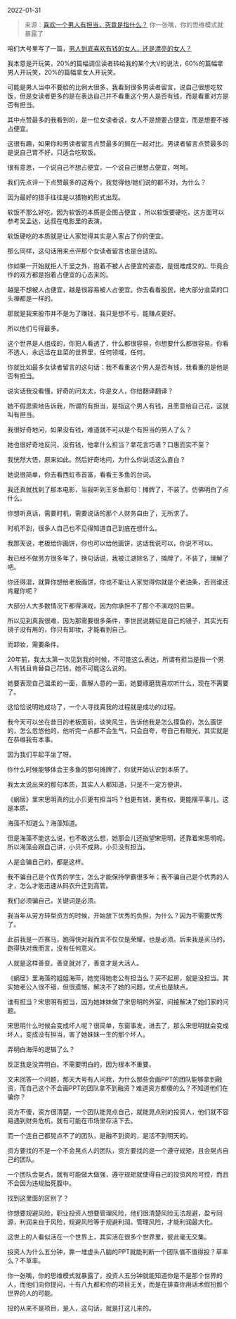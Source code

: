 2022-01-31

> 来源：[喜欢一个男人有担当，究竟是指什么？](http://mp.weixin.qq.com/s?__biz=MzU3NDc5Nzc0NQ==&mid=2247512344&idx=1&sn=c9de534629a1e3058ce2caa9ed3e75fa&chksm=fd2e13c6ca599ad0f9d26653f5485c09e32b59124ba011d5b7e527609f993e78548b94589dee&scene=27#wechat_redirect)
> 你一张嘴，你的思维模式就暴露了

咱们大号里写了一篇，[男人到底喜欢有钱的女人，还是漂亮的女人？](http://mp.weixin.qq.com/s?__biz=MzU0MjYwNDU2Mw==&mid=2247503636&idx=1&sn=87410780fae0fe37b85ba3e36a9e40c5&chksm=fb1aa368cc6d2a7e7c9281dcd40e875ea2c9732435ad1a083c957d1616e3168d5dd20e1cd8df&scene=21#wechat_redirect)

  

我本意是开玩笑，20%的篇幅调侃读者转给我的某个大V的说法，60%的篇幅拿男人开玩笑，20%的篇幅拿女人开玩笑。

  

可能是男人当中不要脸的比例大很多，我看到很多男读者留言，说自己很想吃软饭，但是女读者更多的是在表达自己并不看重这个男人是否有钱，而是看重对方是否有担当。

  

其中点赞最多的我看到的，是一位女读者说，女人不是想要占便宜，而是想要不被占便宜。  

  

这很有趣，如果你和男读者留言点赞最多的搁在一起对比。男读者留言点赞最多的是说自己胃不好，只适合吃软饭。

  

很有意思，一个说自己不想占便宜，一个说自己很想占便宜，呵呵。  

  

我们先点评一下点赞最多的这两个，我觉得他/她们说的都不对，为什么？  

  

因为最好的猎手往往是以猎物的形式出现。

  

软饭不那么好吃，因为软饭的本质是企图占便宜 ，所以软饭要硬吃，这方面可以参考吴孟达，达叔在电影里的表演。  

  

软饭硬吃的本质就是让人家觉得其实是人家占了你的便宜。  

  

那么同样，这句话用来点评那个女读者留言也是合适的。  

  

你如果一开始就拒人千里之外，抱着不被人占便宜的姿态，是很难成交的。毕竟合作的双方都是抱着占便宜的心态来的。

  

越是不想被人占便宜，越是很容易被人占便宜。你去看看股民，绝大部分韭菜的口头禅都是一样的。

  

那就是我来股市并不是为了赚钱，我只是想不亏，能赚点更好。

  

所以他们亏得最多。  

  

这个世界是人组成的，你把人看透了，什么都很容易，你想要什么都很容易。你看不透人，永远活在韭菜的世界里，任何领域，任何。  

  

你就比如最多女读者留言的这句话：我不看重这个男人是否有钱，我看重的是他是否有担当。

  

说实话我没看懂，好奇的问太太，你是女人，你给翻译翻译？

  

她不假思索地告诉我，所谓的有担当，是指这个男人有钱，且愿意给自己花，这就叫有担当。

  

我很好奇地问，如果没有钱，难道就不可以是个有担当的男人了么？

  

她也很好奇地反问，没有钱，他拿什么担当？拿花言巧语？口惠而实不至？

  

我恍然大悟，原来如此。然后好奇地问，为什么你说话这么直白？

  

她说很简单，你去看西虹市首富，看看王多鱼的台词。

  

我还真就找到了那本电影，当我听到王多鱼那句：摊牌了，不装了。仿佛明白了点什么。

  

你想听真话，需要时机，需要说话的那个人财务自由了，无所求了。

  

时机不到，很多人自己也不见得知道自己到底在想什么。  

  

我那天说，老板给你画饼，你也可以给他画饼，这话我说可以，你说不可以。  

  

我已经不做劳方很多年了，换句话说，我被江湖除名了，摊牌了，不装了，理解了吧。

  

你还得混，就算你想给老板画饼，你也不能让人家觉得你就是个老油条，否则谁还肯雇你呢？  

  

大部分人大多数情况下都得演戏，因为你承担不了那个不演戏的后果。

  

所以见到真我很难，因为那需要很多条件，李世民说魏征是自己的镜子，其实光有镜子没有用的，你只有卸妆，才能看到自己。

  

而卸妆，需要条件。

  

20年前，我太太第一次见到我的时候，不可能这么表达，所谓有担当是指一个男人有钱且肯替自己花钱，她不可能这么说的。

  

她要表现自己温柔的一面，善解人意的一面，她要琢磨我喜欢听什么，现在不需要了。

  

这恰恰说明她成功了，一个人寻找真我的过程就是成功的过程。

  

我今天可以坐在昔日的老板面前，谈笑风生，告诉他我是怎么摸鱼的，怎么画饼的，怎么忽悠他的，他听完一点都不会生气，只会自夸，夸自己有眼光，其实就是在恭维我有本事。

  

因为我们平起平坐了呀。

  

你什么时候能够体会王多鱼的那句摊牌了，你就开始认识到本质了。  
  

我太太说出来的那句本质，其实人人都知道，只是不一定方便讲。

  

《蜗居》里宋思明真的比小贝更有担当吗？他更有钱，更有权，更能摆平事儿，这是本质。  

  

海藻不知道么？海藻知道。

  

但是海藻不能这么说，也不敢这么想，她那会儿还指望宋思明，还靠着宋思明呢。所以海藻会跟自己讲，小贝不成熟，小贝没有担当。

  

人是会骗自己的，都是这样。  

  

我不骗自己是个优秀的学生，怎么才能保持学霸很多年；我不骗自己是个优秀的人才，怎么才能迅速从码农升迁到高管。

  

我们必须骗自己，关键词是必须。  

  

我当年从劳方转型资方的时候，开始放下优秀的负担，为什么？因为不需要优秀了。

  

此前我是一匹赛马，跑得快对我而言不仅仅是荣耀，也是必须。后来我是买马的，跑得快对我而言，没有任何意义。

  

人就是这样善变。善变就对了，善变才是大活人。

  

《蜗居》里海藻的姐姐海萍，她觉得她老公有担当么？买不起房，就是没担当。其实她老公人很不错，但很遗憾，解决不了她的问题，优点也是缺点。  

  

谁有担当？宋思明有担当，因为她妹妹做了宋思明的外室，间接解决了她们家的问题。  

  

宋思明什么时候会变成坏人呢？很简单，东窗事发，进去了，那么宋思明就会变成坏人，变成没有担当，害了她妹妹一生的那个坏人。  

  

弄明白海萍的逻辑了么？

  

反正我是没弄明白。不需要明白的，因为根本不重要。

  

文末回答一个问题，那天大号有人问我，为什么那些会画PPT的团队能够拿到融资，而自己这个不会画PPT的团队拿不到融资？难道资方都傻的么？不知道他们在骗你？

  

资方不傻，资方很清楚，一个团队能晃点自己，就能晃点别的投资人，他们就不容易遇到财务危机，就有可能在市场里存活下去。

  

而一个连自己都晃点不了的团队，是融不到资的，是活不到明天的。  

  

资方要找的不是一个不会晃点人的团队，资方要找的是一个遵守规矩，且会晃点自己的团队。  

  

一个团队会晃点，就有可能做大做强，遵守规矩就使得自己的投资风险可控，而且不会因为违规胎死腹中。

  

找到这里面的区别了？  

  

你想要规避风险，职业投资人想要管理风险，他们很清楚风险无法规避，盈亏同源，利润来自于风险，规避风险等于规避利润。管理风险，才能利润最大化。

  

这世上的人看似活在一个世界上，其实活在很多个世界里，彼此毫无交集。

  

投资人为什么五分钟，靠一堆虚头八脑的PPT就能判断一个团队值不值得投？草率么？不草率。  

  

你一张嘴，你的思维模式就暴露了，投资人五分钟就能知道你是不是那个世界的人，而他们向你提问，十有八九都和你的项目无关，而是在排查你用话术假扮那个世界的人的可能。

  

投的从来不是项目，是人，这句话，就是打这儿来的。

